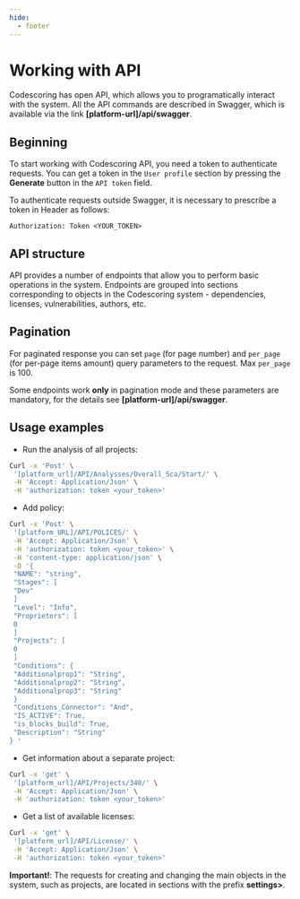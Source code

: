 ```yaml
---
hide:
  - footer
---
```


# Working with API

Codescoring has open API, which allows you to programatically interact with the system. All the API commands are described in Swagger, which is available via the link **[platform-url]/api/swagger**.

## Beginning

To start working with Codescoring API, you need a token to authenticate requests. You can get a token in the `User profile` section by pressing the **Generate** button in the `API token` field.

To authenticate requests outside Swagger, it is necessary to prescribe a token in Header as follows:

`Authorization: Token <YOUR_TOKEN>`

## API structure

API provides a number of endpoints that allow you to perform basic operations in the system. Endpoints are grouped into sections corresponding to objects in the Codescoring system - dependencies, licenses, vulnerabilities, authors, etc.

## Pagination

For paginated response you can set `page` (for page number) and `per_page` (for per-page items amount) query parameters to the request. Max `per_page` is 100.

Some endpoints work **only** in pagination mode and these parameters are mandatory, for the details see **[platform-url]/api/swagger**.

## Usage examples

- Run the analysis of all projects:

```Bash
Curl -x 'Post' \
 '[platform_url]/API/Analysses/Overall_Sca/Start/' \
 -H 'Accept: Application/Json' \
 -H 'authorization: token <your_token>'
```

- Add policy:

```Bash
Curl -x 'Post' \
 '[platform_URL]/API/POLICES/' \
 -H 'Accept: Application/Json' \
 -H 'authorization: token <your_token>' \
 -H 'content-type: application/json' \
 -D '{
 "NAME": "string",
 "Stages": [
 "Dev"
 ]
 "Level": "Info",
 "Proprietors": [
 0
 ]
 "Projects": [
 0
 ]
 "Conditions": {
 "Additionalprop1": "String",
 "Additionalprop2": "String",
 "Additionalprop3": "String"
 }
 "Conditions_Connector": "And",
 "IS_ACTIVE": True,
 "is_blocks_build": True,
 "Description": "String"
} '
```

- Get information about a separate project:

```Bash
Curl -x 'get' \
 '[platform_url]/API/Projects/340/' \
 -H 'Accept: Application/Json' \
 -H 'authorization: token <your_token>'
```

- Get a list of available licenses:

```Bash
Curl -x 'get' \
 '[platform_url]/API/License/' \
 -H 'Accept: Application/Json' \
 -H 'authorization: token <your_token>'
```

**Important!**: The requests for creating and changing the main objects in the system, such as projects, are located in sections with the prefix **settings>**.
